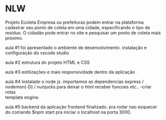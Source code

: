 # NLW
Projeto Ecoleta 
Empresa ou prefeituras podem entrar na plataforma cadastrar seu ponto de coleta em uma cidade, especificando o tipo de resíduo.
O cidadão pode entrar no site e pesquisar um ponto de coleta mais próximo.


aula #1
foi apresentado o ambiente de desenvolvimento. instalação  e configuração do vscode studio

aula #2
estrutura do projeto HTML e CSS

aula #3
estilizações e mais responsividade dentro da aplicação

aula #4
instalado o node js. 
importamos as dependencias express / nodemon(-D) / nunjucks para deixar o html receber funcoes etc..
-criar rotas  
template engine. 

aula #5
backend da aplicação
frontend finalizado.
pra rodar nao esquecer do comando $npm start pra iniciar o localhost na porta 3000.
